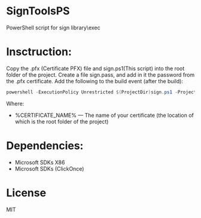 # SignToolsPS
PowerShell script for sign library\exec

# Insctruction:
Copy the .pfx (Certificate PFX) file and sign.ps1(This script) into the root folder of the project.
Create a file sign.pass, and add in it the password from the .pfx certificate.
Add the following to the build event (after the build):
```PowerShell
powershell -ExecutionPolicy Unrestricted $(ProjectDir)sign.ps1 -ProjectDir $(ProjectDir) -path "$(ProjectDir)obj\$(ConfigurationName)\$(TargetFileName)" -cert "%CERTIFICATE_NAME%"
```
Where:
- %CERTIFICATE_NAME% — The name of your certificate (the location of which is the root folder of the project)

# Dependencies:
- Microsoft SDKs X86
- Microsoft SDKs (ClickOnce)


# License
MIT
